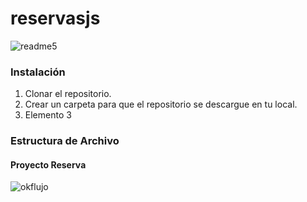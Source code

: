 # reservasjs
![readme5](https://github.com/JaviSeC/reservasjs/assets/132651136/65c7313c-429b-4f58-b43b-db86a9b5e6c2)


<h3>Instalación</h3>
<ol>
  <li>Clonar el repositorio.</li>
  <li>Crear un carpeta para que el repositorio se descargue en tu local.</li>
  <li>Elemento 3</li>
</ol>

<h3>Estructura de Archivo</h3>

<h4>Proyecto Reserva</h4>

![okflujo](https://github.com/JaviSeC/reservasjs/assets/132651136/2c3724c0-f9cd-46f4-90f1-f97278f12da1)

